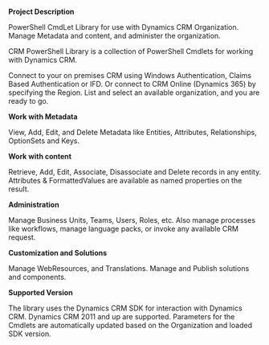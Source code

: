 **Project Description**

PowerShell CmdLet Library for use with Dynamics CRM Organization.
Manage Metadata and content, and administer the organization. 


CRM PowerShell Library is a collection of PowerShell Cmdlets for working with Dynamics CRM. 

Connect to your on premises CRM using Windows Authentication, Claims Based Authentication or IFD. Or connect to CRM Online (Dynamics 365) by specifying the Region. List and select an available organization, and you are ready to go.

**Work with Metadata**

View, Add, Edit, and Delete Metadata like Entities, Attributes, Relationships, OptionSets and Keys.

**Work with content**

Retrieve, Add, Edit, Associate, Disassociate and Delete records in any entity. Attributes & FormattedValues are available as named properties on the result.

**Administration**

Manage Business Units, Teams, Users, Roles, etc. Also manage processes like workflows, manage language packs, or invoke any available CRM request.

**Customization and Solutions**

Manage WebResources, and Translations. Manage and Publish solutions and components.

**Supported Version**

The library uses the Dynamics CRM SDK for interaction with Dynamics CRM. Dynamics CRM 2011 and up are supported.
Parameters for the Cmdlets are automatically updated based on the Organization and loaded SDK version.
